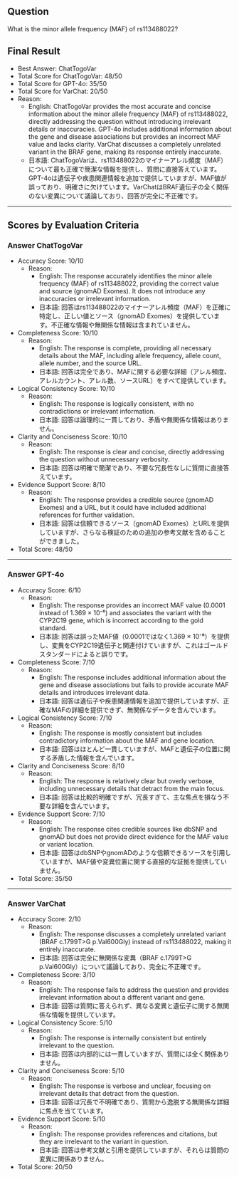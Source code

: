 ## Question

What is the minor allele frequency (MAF) of rs113488022?

## Final Result

- Best Answer: ChatTogoVar
- Total Score for ChatTogoVar: 48/50
- Total Score for GPT-4o: 35/50
- Total Score for VarChat: 20/50
- Reason:
  - English: ChatTogoVar provides the most accurate and concise information about the minor allele frequency (MAF) of rs113488022, directly addressing the question without introducing irrelevant details or inaccuracies. GPT-4o includes additional information about the gene and disease associations but provides an incorrect MAF value and lacks clarity. VarChat discusses a completely unrelated variant in the BRAF gene, making its response entirely inaccurate.
  - 日本語: ChatTogoVarは、rs113488022のマイナーアレル頻度（MAF）について最も正確で簡潔な情報を提供し、質問に直接答えています。GPT-4oは遺伝子や疾患関連情報を追加で提供していますが、MAF値が誤っており、明確さに欠けています。VarChatはBRAF遺伝子の全く関係のない変異について議論しており、回答が完全に不正確です。

---

## Scores by Evaluation Criteria

### Answer ChatTogoVar
- Accuracy Score: 10/10
  - Reason: 
    - English: The response accurately identifies the minor allele frequency (MAF) of rs113488022, providing the correct value and source (gnomAD Exomes). It does not introduce any inaccuracies or irrelevant information.
    - 日本語: 回答はrs113488022のマイナーアレル頻度（MAF）を正確に特定し、正しい値とソース（gnomAD Exomes）を提供しています。不正確な情報や無関係な情報は含まれていません。
- Completeness Score: 10/10
  - Reason: 
    - English: The response is complete, providing all necessary details about the MAF, including allele frequency, allele count, allele number, and the source URL.
    - 日本語: 回答は完全であり、MAFに関する必要な詳細（アレル頻度、アレルカウント、アレル数、ソースURL）をすべて提供しています。
- Logical Consistency Score: 10/10
  - Reason: 
    - English: The response is logically consistent, with no contradictions or irrelevant information.
    - 日本語: 回答は論理的に一貫しており、矛盾や無関係な情報はありません。
- Clarity and Conciseness Score: 10/10
  - Reason: 
    - English: The response is clear and concise, directly addressing the question without unnecessary verbosity.
    - 日本語: 回答は明確で簡潔であり、不要な冗長性なしに質問に直接答えています。
- Evidence Support Score: 8/10
  - Reason: 
    - English: The response provides a credible source (gnomAD Exomes) and a URL, but it could have included additional references for further validation.
    - 日本語: 回答は信頼できるソース（gnomAD Exomes）とURLを提供していますが、さらなる検証のための追加の参考文献を含めることができました。
- Total Score: 48/50

---

### Answer GPT-4o
- Accuracy Score: 6/10
  - Reason: 
    - English: The response provides an incorrect MAF value (0.0001 instead of 1.369 × 10⁻⁶) and associates the variant with the CYP2C19 gene, which is incorrect according to the gold standard.
    - 日本語: 回答は誤ったMAF値（0.0001ではなく1.369 × 10⁻⁶）を提供し、変異をCYP2C19遺伝子と関連付けていますが、これはゴールドスタンダードによると誤りです。
- Completeness Score: 7/10
  - Reason: 
    - English: The response includes additional information about the gene and disease associations but fails to provide accurate MAF details and introduces irrelevant data.
    - 日本語: 回答は遺伝子や疾患関連情報を追加で提供していますが、正確なMAFの詳細を提供できず、無関係なデータを含んでいます。
- Logical Consistency Score: 7/10
  - Reason: 
    - English: The response is mostly consistent but includes contradictory information about the MAF and gene location.
    - 日本語: 回答はほとんど一貫していますが、MAFと遺伝子の位置に関する矛盾した情報を含んでいます。
- Clarity and Conciseness Score: 8/10
  - Reason: 
    - English: The response is relatively clear but overly verbose, including unnecessary details that detract from the main focus.
    - 日本語: 回答は比較的明確ですが、冗長すぎて、主な焦点を損なう不要な詳細を含んでいます。
- Evidence Support Score: 7/10
  - Reason: 
    - English: The response cites credible sources like dbSNP and gnomAD but does not provide direct evidence for the MAF value or variant location.
    - 日本語: 回答はdbSNPやgnomADのような信頼できるソースを引用していますが、MAF値や変異位置に関する直接的な証拠を提供していません。
- Total Score: 35/50

---

### Answer VarChat
- Accuracy Score: 2/10
  - Reason: 
    - English: The response discusses a completely unrelated variant (BRAF c.1799T>G p.Val600Gly) instead of rs113488022, making it entirely inaccurate.
    - 日本語: 回答は完全に無関係な変異（BRAF c.1799T>G p.Val600Gly）について議論しており、完全に不正確です。
- Completeness Score: 3/10
  - Reason: 
    - English: The response fails to address the question and provides irrelevant information about a different variant and gene.
    - 日本語: 回答は質問に答えられず、異なる変異と遺伝子に関する無関係な情報を提供しています。
- Logical Consistency Score: 5/10
  - Reason: 
    - English: The response is internally consistent but entirely irrelevant to the question.
    - 日本語: 回答は内部的には一貫していますが、質問には全く関係ありません。
- Clarity and Conciseness Score: 5/10
  - Reason: 
    - English: The response is verbose and unclear, focusing on irrelevant details that detract from the question.
    - 日本語: 回答は冗長で不明確であり、質問から逸脱する無関係な詳細に焦点を当てています。
- Evidence Support Score: 5/10
  - Reason: 
    - English: The response provides references and citations, but they are irrelevant to the variant in question.
    - 日本語: 回答は参考文献と引用を提供していますが、それらは質問の変異に関係ありません。
- Total Score: 20/50